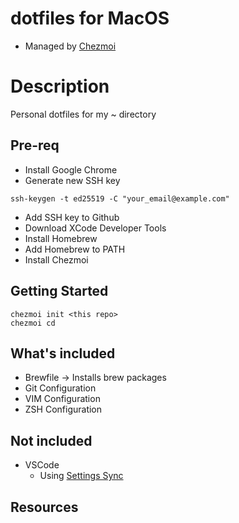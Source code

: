 # dotfiles for MacOS
- Managed by [Chezmoi](https://www.chezmoi.io/)

# Description
Personal dotfiles for my ~ directory

## Pre-req
- Install Google Chrome
- Generate new SSH key
```
ssh-keygen -t ed25519 -C "your_email@example.com"
```
- Add SSH key to Github
- Download XCode Developer Tools
- Install Homebrew
- Add Homebrew to PATH
- Install Chezmoi
## Getting Started

```
chezmoi init <this repo>
chezmoi cd
```


## What's included
- Brewfile -> Installs brew packages
- Git Configuration
- VIM Configuration
- ZSH Configuration
## Not included
- VSCode
    - Using [Settings Sync](https://code.visualstudio.com/docs/editor/settings-sync)

## Resources
